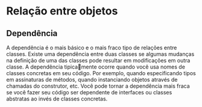 # Relação entre objetos

## Dependência

A dependência é o mais básico e o mais fraco tipo de relações
entre classes. Existe uma dependência entre duas classes se
algumas mudanças na definição de uma das classes pode resultar em modificações em outra classe. A dependência tipicamente ocorre quando você usa nomes de classes concretas em
seu código. Por exemplo, quando especificando tipos em assinaturas de métodos, quando instanciando objetos através de
chamadas do construtor, etc. Você pode tornar a dependência
mais fraca se você fazer seu código ser dependente de interfaces ou classes abstratas ao invés de classes concretas.